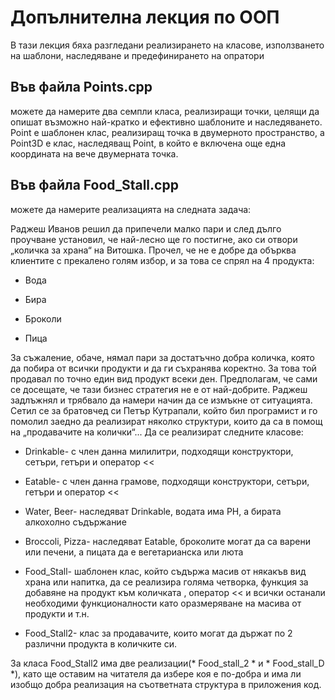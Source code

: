 # Допълнителна лекция по ООП

В тази лекция бяха разгледани реализирането на класове, използването на шаблони, наследяване и предефинирането на опратори

## Във файла Points.cpp 
можете да намерите два семпли класа, реализиращи точки, целящи да опишат възможно най-кратко и ефективно шаблоните и наследяването.
Point е шаблонен клас, реализиращ точка в двумерното пространство, а Point3D е клас, наследяващ Point, в който е включена още една координата на вече двумерната точка.

## Във файла Food_Stall.cpp
можете да намерите реализацията на следната задача:

Раджеш Иванов решил да припечели малко пари и след дълго проучване установил, че най-лесно ще го постигне, ако си отвори „количка за храна“ на Витошка. Прочел, че не е добре да обърква клиентите с прекалено голям избор, и за това се спрял на 4 продукта:
 
 * Вода
 
 * Бира
 
 * Броколи
 
 * Пица
 
За съжаление, обаче, нямал пари за достатъчно добра количка, която да побира от всички продукти и да ги съхранява коректно. За това той продавал по точно един вид продукт всеки ден. 
Предполагам, че сами се досещате, че тази бизнес стратегия не е от най-добрите. Раджеш задлъжнял и трябвало да намери начин да се измъкне от ситуацията. Сетил се за братовчед си Петър Кутрапали, който бил програмист и го помолил заедно да реализират няколко структури, които да са в помощ на „продавачите на колички“...
Да се реализират следните класове:

 * Drinkable- с член данна милилитри, подходящи конструктори, сетъри, гетъри и оператор <<
 
 * Eatable- с член данна грамове, подходящи конструктори, сетъри, гетъри и оператор <<
 
 * Water, Beer- наследяват Drinkable, водата има PH, а бирата алкохолно съдържание
 
 * Broccoli, Pizza- наследяват Eatable, броколите могат да са варени или печени, а пицата да е вегетарианска  или люта
 
 * Food_Stall- шаблонен клас, който съдържа масив от някакъв вид храна или напитка, да се реализира голяма четворка, функция за добавяне на продукт към количката , оператор << и всички останали необходими функционалности като оразмеряване на масива от продукти и т.н.
 
 * Food_Stall2- клас за продавачите, които могат да държат по 2 различни продукта в количките си.

За класа Food_Stall2 има две реализации(* Food_stall_2 * и * Food_stall_D *), като ще оставим на читателя да избере коя е по-добра и има ли изобщо добра реализация на съответната структура в приложения код.

